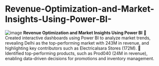 # Revenue-Optimization-and-Market-Insights-Using-Power-BI-
![image](https://github.com/user-attachments/assets/759937e6-60b9-4143-8c5d-a4cc873cdb7b)
**Revenue Optimization and Market Insights Using Power BI**
 Created interactive dashboards using Power BI to analyze market trends, revealing Delhi as the top-performing
market with 243M in revenue, and highlighting key contributors such as Electricalsara Stores (172M).
 Identified top-performing products, such as Prod040 (24M in revenue), enabling data-driven decisions for
promotions and inventory management. 
